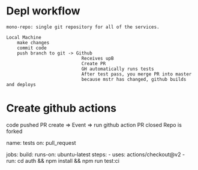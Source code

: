 # Depl workflow
    mono-repo: single git repository for all of the services.

    Local Machine
        make changes
        commit code
        push branch to git -> Github
                                Receives upB
                                Create PR
                                GH automatically runs tests
                                After test pass, you merge PR into master
                                because mstr has changed, github builds and deploys


# Create github actions

code pushed
PR create => Event => run github action
PR closed
Repo is forked 

name: tests
on:
  pull_request

jobs:
  build:
    runs-on: ubuntu-latest
    steps:
      - uses: actions/checkout@v2
      - run: cd auth && npm install && npm run test:ci
    